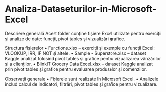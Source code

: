 # Analiza-Dataseturilor-in-Microsoft-Excel

Descriere generală
  Acest folder conține fișiere Excel utilizate pentru exerciții și analize de date: funcții, pivot tables și vizualizări grafice.

Structura fișierelor
•	Functions.xlsx – exerciții și exemple cu funcții Excel: VLOOKUP, IRR, IF NOT și altele.
•	Sample - Superstore.xlsx – dataset Kaggle analizat folosind pivot tables și grafice pentru vizualizarea vânzărilor și a clienților.
•	BlinkIT Grocery Data Excel.xlsx – dataset Kaggle analizat prin pivot tables și grafice pentru evaluarea produselor și comenzilor.

Observații generale
•	Fișierele sunt realizate în Microsoft Excel.
•	Analizele includ calcul de indicatori, filtrări, pivot tables și grafice pentru vizualizare.
